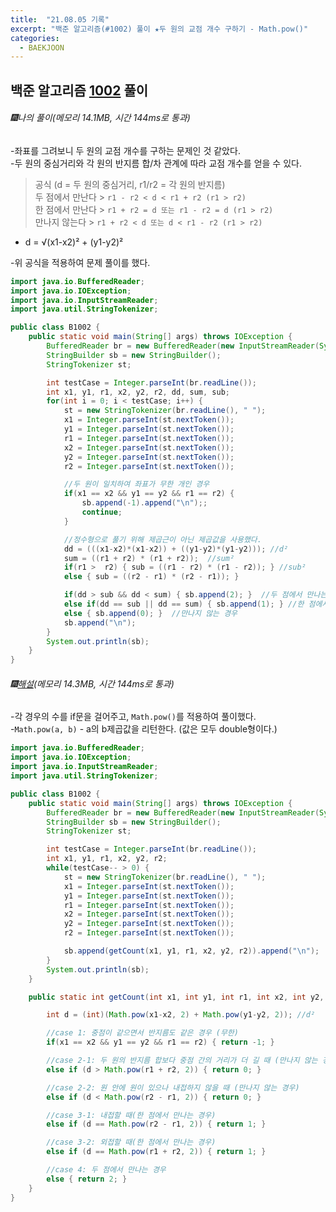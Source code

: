 ```yaml
---
title:  "21.08.05 기록"
excerpt: "백준 알고리즘(#1002) 풀이 ★두 원의 교점 개수 구하기 - Math.pow()"
categories:
  - BAEKJOON
---
```



## 백준 알고리즘 [1002](https://www.acmicpc.net/problem/1002) 풀이

###### 🎆나의 풀이(메모리 14.1MB, 시간 144ms로 통과) <br/>
-좌표를 그려보니 두 원의 교점 개수를 구하는 문제인 것 같았다.<br>
-두 원의 중심거리와 각 원의 반지름 합/차 관계에 따라 교점 개수를 얻을 수 있다.<br>
> 공식 (d = 두 원의 중심거리, r1/r2 = 각 원의 반지름) <br>
두 점에서 만난다 > `r1 - r2 < d < r1 + r2 (r1 > r2)` <br>
한 점에서 만난다 > `r1 + r2 = d 또는 r1 - r2 = d (r1 > r2)` <br>
만나지 않는다 > `r1 + r2 < d 또는 d < r1 - r2 (r1 > r2)` <br>
* d = √(x1-x2)² + (y1-y2)²

-위 공식을 적용하여 문제 풀이를 했다.<br>

  ```java
  import java.io.BufferedReader;
  import java.io.IOException;
  import java.io.InputStreamReader;
  import java.util.StringTokenizer;

  public class B1002 {
      public static void main(String[] args) throws IOException {
          BufferedReader br = new BufferedReader(new InputStreamReader(System.in));
          StringBuilder sb = new StringBuilder();
          StringTokenizer st;

          int testCase = Integer.parseInt(br.readLine());
          int x1, y1, r1, x2, y2, r2, dd, sum, sub;
          for(int i = 0; i < testCase; i++) {
              st = new StringTokenizer(br.readLine(), " ");
              x1 = Integer.parseInt(st.nextToken());
              y1 = Integer.parseInt(st.nextToken());
              r1 = Integer.parseInt(st.nextToken());
              x2 = Integer.parseInt(st.nextToken());
              y2 = Integer.parseInt(st.nextToken());
              r2 = Integer.parseInt(st.nextToken());

              //두 원이 일치하여 좌표가 무한 개인 경우
              if(x1 == x2 && y1 == y2 && r1 == r2) {
                  sb.append(-1).append("\n");;
                  continue;
              }

              //정수형으로 풀기 위해 제곱근이 아닌 제곱값을 사용했다.
              dd = (((x1-x2)*(x1-x2)) + ((y1-y2)*(y1-y2))); //d²
              sum = ((r1 + r2) * (r1 + r2));  //sum²
              if(r1 >  r2) { sub = ((r1 - r2) * (r1 - r2)); } //sub²
              else { sub = ((r2 - r1) * (r2 - r1)); }

              if(dd > sub && dd < sum) { sb.append(2); }  //두 점에서 만나는 경우
              else if(dd == sub || dd == sum) { sb.append(1); } //한 점에서 만나는 경우
              else { sb.append(0); }  //만나지 않는 경우
              sb.append("\n");
          }
          System.out.println(sb);
      }
  }
  ```

  ###### 🎆[해설](https://st-lab.tistory.com/90)(메모리 14.3MB, 시간 144ms로 통과) <br/>
  -각 경우의 수를 if문을 걸어주고, `Math.pow()`를 적용하여 풀이했다.<br>
  -`Math.pow(a, b)` -  a의 b제곱값을 리턴한다. (값은 모두 double형이다.)<br>

  ```java
  import java.io.BufferedReader;
  import java.io.IOException;
  import java.io.InputStreamReader;
  import java.util.StringTokenizer;

  public class B1002 {
      public static void main(String[] args) throws IOException {
          BufferedReader br = new BufferedReader(new InputStreamReader(System.in));
          StringBuilder sb = new StringBuilder();
          StringTokenizer st;

          int testCase = Integer.parseInt(br.readLine());
          int x1, y1, r1, x2, y2, r2;
          while(testCase-- > 0) {
              st = new StringTokenizer(br.readLine(), " ");
              x1 = Integer.parseInt(st.nextToken());
              y1 = Integer.parseInt(st.nextToken());
              r1 = Integer.parseInt(st.nextToken());
              x2 = Integer.parseInt(st.nextToken());
              y2 = Integer.parseInt(st.nextToken());
              r2 = Integer.parseInt(st.nextToken());

              sb.append(getCount(x1, y1, r1, x2, y2, r2)).append("\n");
          }
          System.out.println(sb);
      }

      public static int getCount(int x1, int y1, int r1, int x2, int y2, int r2) {

          int d = (int)(Math.pow(x1-x2, 2) + Math.pow(y1-y2, 2)); //d²

          //case 1: 중점이 같으면서 반지름도 같은 경우 (무한)
          if(x1 == x2 && y1 == y2 && r1 == r2) { return -1; }

          //case 2-1: 두 원의 반지름 합보다 중점 간의 거리가 더 길 때 (만나지 않는 경우)
          else if (d > Math.pow(r1 + r2, 2)) { return 0; }

          //case 2-2: 원 안에 원이 있으나 내접하지 않을 때 (만나지 않는 경우)
          else if (d < Math.pow(r2 - r1, 2)) { return 0; }

          //case 3-1: 내접할 때(한 점에서 만나는 경우)
          else if (d == Math.pow(r2 - r1, 2)) { return 1; }

          //case 3-2: 외접할 때(한 점에서 만나는 경우)
          else if (d == Math.pow(r1 + r2, 2)) { return 1; }

          //case 4: 두 점에서 만나는 경우
          else { return 2; }
      }
  }
  ```
